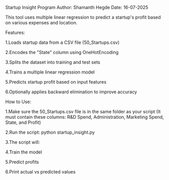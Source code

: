 Startup Insight Program
Author: Shamanth Hegde
Date: 16-07-2025

This tool uses multiple linear regression to predict a startup's profit based on various expenses and location.

Features:

1.Loads startup data from a CSV file (50_Startups.csv)

2.Encodes the "State" column using OneHotEncoding

3.Splits the dataset into training and test sets

4.Trains a multiple linear regression model

5.Predicts startup profit based on input features

6.Optionally applies backward elimination to improve accuracy

How to Use:

1.Make sure the 50_Startups.csv file is in the same folder as your script
(It must contain these columns: R&D Spend, Administration, Marketing Spend, State, and Profit)

2.Run the script:
python startup_insight.py

3.The script will:

4.Train the model

5.Predict profits

6.Print actual vs predicted values
